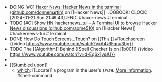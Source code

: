 - DOING [#C] [Haxor News: Hacker News in the terminal (github.com/donnemartin)](https://news.ycombinator.com/item?id=29759204) on [[Hacker News]]
  :LOGBOOK:
  CLOCK: [2024-01-21 Sun 21:49:43]
  :END:
  #haxor-news #Terminal
- TODO [#C] [Show HN: hackernews_tui – A Terminal UI to browse Hacker News discussions (github.com/aome510)](https://news.ycombinator.com/item?id=26929588) on [[Hacker News]]
  #hackernews-tui #Terminal
- DONE How Do Touch Screens...Touch? on [[This.]]
  #Touchscreen
  {{video https://www.youtube.com/watch?v=A476Fqnu3bg}}
- TODO The [[Algorithm]] Behind [[Spell Checker]]s on [[b001]]
  {{video https://www.youtube.com/watch?v=d-Eq6x1yssU}}
-
- [[Stumbled upon]]
	- [which](https://command-not-found.com/which): [[Locate]] a program in the user's `$PATH`. [More information](https://manned.org/which). #shell-command